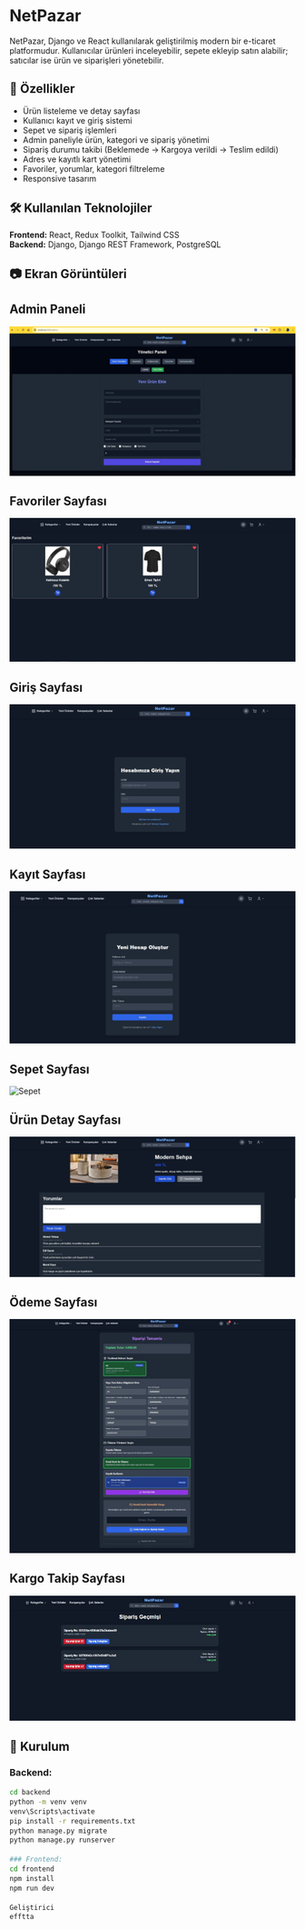 # NetPazar

NetPazar, Django ve React kullanılarak geliştirilmiş modern bir e-ticaret platformudur. Kullanıcılar ürünleri inceleyebilir, sepete ekleyip satın alabilir; satıcılar ise ürün ve siparişleri yönetebilir.

## 🚀 Özellikler

- Ürün listeleme ve detay sayfası
- Kullanıcı kayıt ve giriş sistemi
- Sepet ve sipariş işlemleri
- Admin paneliyle ürün, kategori ve sipariş yönetimi
- Sipariş durumu takibi (Beklemede → Kargoya verildi → Teslim edildi)
- Adres ve kayıtlı kart yönetimi
- Favoriler, yorumlar, kategori filtreleme
- Responsive tasarım

## 🛠️ Kullanılan Teknolojiler

**Frontend:** React, Redux Toolkit, Tailwind CSS  
**Backend:** Django, Django REST Framework, PostgreSQL

## 📷 Ekran Görüntüleri

## Admin Paneli
![Admin Panel](images/admin.jpg)

## Favoriler Sayfası
![Favoriler](images/favorites.jpg)

## Giriş Sayfası
![Giriş](images/login.jpg)

## Kayıt Sayfası
![Kayıt](images/register.jpg)

## Sepet Sayfası
![Sepet](images/cart.jpg)

## Ürün Detay Sayfası
![Ürün Detay](images/details.jpg)

## Ödeme Sayfası
![Ödeme](images/payment.jpg)

## Kargo Takip Sayfası
![Kargo](images/shipping.jpg)


## 🔧 Kurulum

### Backend:
```bash
cd backend
python -m venv venv
venv\Scripts\activate
pip install -r requirements.txt
python manage.py migrate
python manage.py runserver

### Frontend:
cd frontend
npm install
npm run dev

Geliştirici
efftta